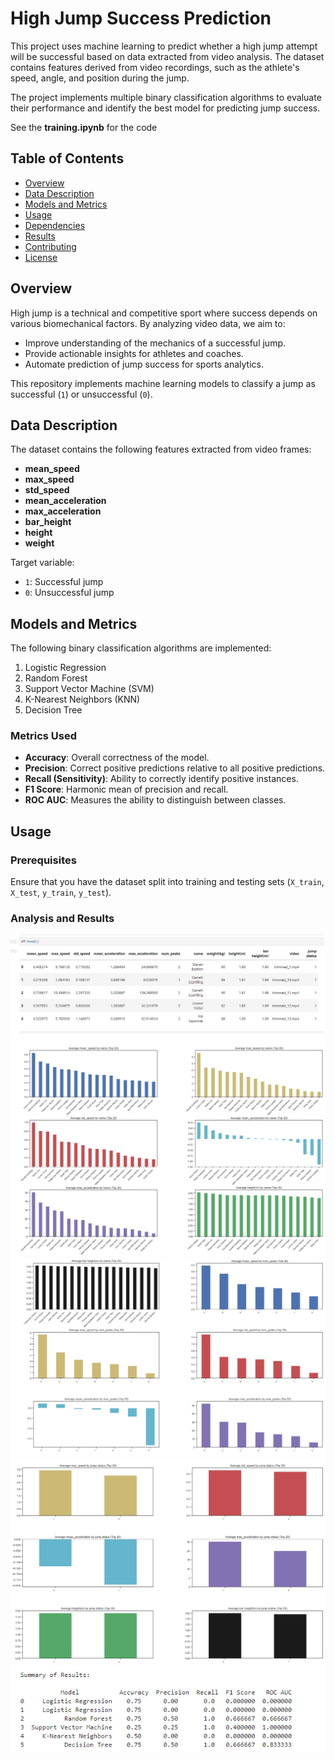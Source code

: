 # High Jump Success Prediction

This project uses machine learning to predict whether a high jump attempt will be successful based on data extracted from video analysis. The dataset contains features derived from video recordings, such as the athlete's speed, angle, and position during the jump.

The project implements multiple binary classification algorithms to evaluate their performance and identify the best model for predicting jump success.

See the **training.ipynb** for the code 

## Table of Contents
- [Overview](#overview)
- [Data Description](#data-description)
- [Models and Metrics](#models-and-metrics)
- [Usage](#usage)
- [Dependencies](#dependencies)
- [Results](#results)
- [Contributing](#contributing)
- [License](#license)

## Overview
High jump is a technical and competitive sport where success depends on various biomechanical factors. By analyzing video data, we aim to:
- Improve understanding of the mechanics of a successful jump.
- Provide actionable insights for athletes and coaches.
- Automate prediction of jump success for sports analytics.

This repository implements machine learning models to classify a jump as successful (`1`) or unsuccessful (`0`).

## Data Description
The dataset contains the following features extracted from video frames:
- **mean_speed**
- **max_speed**
- **std_speed**
- **mean_acceleration**
- **max_acceleration**
- **bar_height**
- **height**
- **weight**

Target variable:  
- `1`: Successful jump  
- `0`: Unsuccessful jump

## Models and Metrics
The following binary classification algorithms are implemented:
1. Logistic Regression
2. Random Forest
3. Support Vector Machine (SVM)
4. K-Nearest Neighbors (KNN)
5. Decision Tree

### Metrics Used
- **Accuracy**: Overall correctness of the model.
- **Precision**: Correct positive predictions relative to all positive predictions.
- **Recall (Sensitivity)**: Ability to correctly identify positive instances.
- **F1 Score**: Harmonic mean of precision and recall.
- **ROC AUC**: Measures the ability to distinguish between classes.

## Usage
### Prerequisites
Ensure that you have the dataset split into training and testing sets (`X_train`, `X_test`, `y_train`, `y_test`).

### Analysis and Results
![](images/1.png)
![](images/2.png)
![](images/3.png)
![](images/4.png)
![Results of the models](images/5.png)
